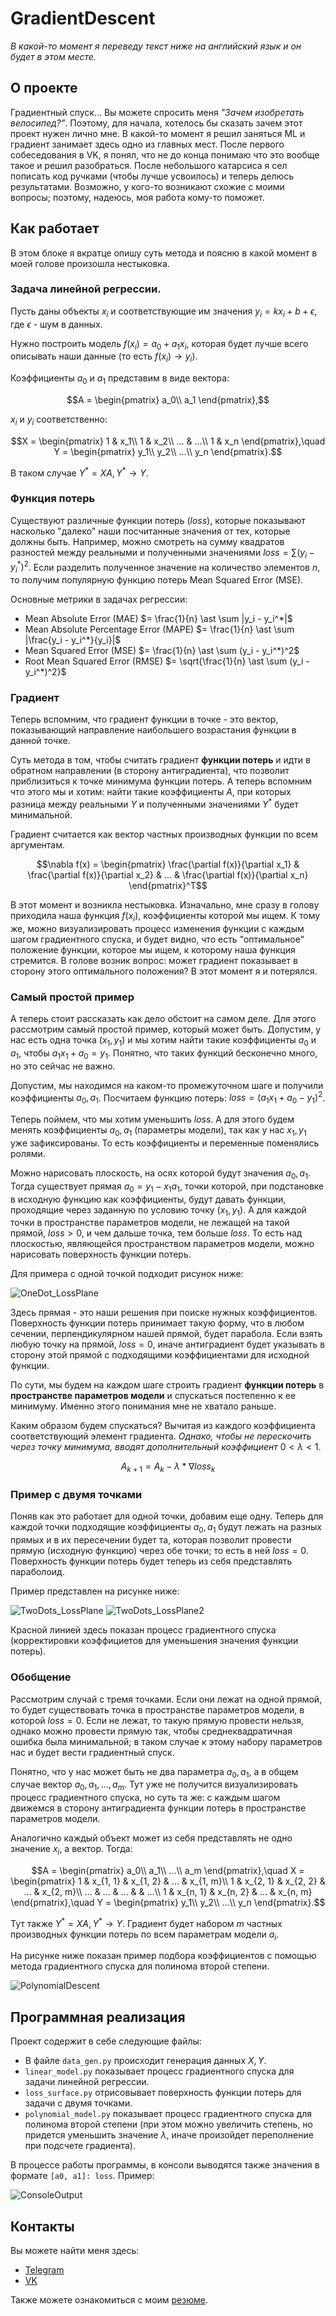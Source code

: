 # GradientDescent

*В какой-то момент я переведу текст ниже на английский язык и он будет в этом месте.*

## О проекте

Градиентный спуск... Вы можете спросить меня *"Зачем изобретать велосипед?"*.
Поэтому, для начала, хотелось бы сказать зачем этот проект нужен лично мне. В какой-то момент я решил заняться ML и градиент занимает здесь одно из главных мест.
После первого собеседования в VK, я понял, что не до конца понимаю что это вообще такое и решил разобраться. После небольшого катарсиса я сел пописать код ручками
(чтобы лучше усвоилось) и теперь делюсь результатами. Возможно, у кого-то возникают схожие с моими вопросы; поэтому, надеюсь, моя работа кому-то поможет.

## Как работает

В этом блоке я вкратце опишу суть метода и поясню в какой момент в моей голове произошла нестыковка.

### Задача линейной регрессии.

Пусть даны объекты $x_i$ и соответствующие им значения $y_i = k x_i + b + \epsilon$, где $\epsilon$ - шум в данных.

Нужно построить модель $f(x_i) = a_0 + a_1 x_i$, которая будет лучше всего описывать наши данные (то есть $f(x_i) \rightarrow y_i$).

Коэффициенты $a_0$ и $a_1$ представим в виде вектора:
```math
A = \begin{pmatrix}
a_0\\
a_1
\end{pmatrix},
```
$x_i$ и $y_i$ соответственно:
```math
X = \begin{pmatrix}
1 & x_1\\
1 & x_2\\
... & ...\\
1 & x_n
\end{pmatrix},\quad
Y = \begin{pmatrix}
y_1\\
y_2\\
...\\
y_n
\end{pmatrix}.
```
В таком случае $Y^* = XA, Y^* \rightarrow Y$.

### Функция потерь

Существуют различные функции потерь ($loss$), которые показывают насколько "далеко" наши посчитанные значения от тех, которые должны быть.
Например, можно смотреть на сумму квадратов разностей между реальными и полученными значениями $loss = \sum (y_i - y_i^*)^2$.
Если разделить полученное значение на количество элементов $n$, то получим популярную функцию потерь Mean Squared Error (MSE).

Основные метрики в задачах регрессии:
* Mean Absolute Error (MAE) $= \frac{1}{n} \ast \sum |y_i - y_i^*|$
* Mean Absolute Percentage Error (MAPE) $= \frac{1}{n} \ast \sum |\frac{y_i - y_i^*}{y_i}|$
* Mean Squared Error (MSE) $= \frac{1}{n} \ast \sum (y_i - y_i^*)^2$
* Root Mean Squared Error (RMSE) $= \sqrt{\frac{1}{n} \ast \sum (y_i - y_i^*)^2}$

### Градиент

Теперь вспомним, что градиент функции в точке - это вектор, показывающий направление наибольшего возрастания функции в данной точке.

Суть метода в том, чтобы считать градиент **функции потерь** и идти в обратном направлении (в сторону антиградиента), что позволит приблизиться к точке минимума функции потерь.
А теперь вспомним что этого мы и хотим: найти такие коэффициенты $A$, при которых разница между реальными $Y$ и полученными значениями $Y^*$ будет минимальной.

Градиент считается как вектор частных производных функции по всем аргументам.
```math
\nabla f(x) = \begin{pmatrix}
\frac{\partial f(x)}{\partial x_1} & \frac{\partial f(x)}{\partial x_2} & ... & \frac{\partial f(x)}{\partial x_n}
\end{pmatrix}^T
```
В этот момент и возникла нестыковка. Изначально, мне сразу в голову приходила наша функция $f(x_i)$,
коэффициенты которой мы ищем. К тому же, можно визуализировать процесс изменения функции с каждым шагом градиентного спуска, и будет видно, что есть "оптимальное" положение функции, которое мы ищем, к которому наша функция стремится. В голове возник вопрос: может градиент показывает в сторону этого оптимального положения? В этот момент я и потерялся.

### Самый простой пример

А теперь стоит рассказать как дело обстоит на самом деле. Для этого рассмотрим самый простой пример, который может быть.
Допустим, у нас есть одна точка $(x_1, y_1)$ и мы хотим найти такие коэффициенты $a_0$ и $a_1$, чтобы $a_1 x_1 + a_0 = y_1$.
Понятно, что таких функций бесконечно много, но это сейчас не важно.

Допустим, мы находимся на каком-то промежуточном шаге и получили коэффициенты $a_0, a_1$. Посчитаем функцию потерь: $loss = (a_1 x_1 + a_0 - y_1)^2$.

Теперь поймем, что мы хотим уменьшить $loss$. А для этого будем менять коэффициенты $a_0, a_1$ (параметры модели), так как у нас $x_1, y_1$ уже зафиксированы.
То есть коэффициенты и переменные поменялись ролями.

Можно нарисовать плоскость, на осях которой будут значения $a_0, a_1$. Тогда существует прямая $a_0 = y_1 - x_1 a_1$, точки которой, при подстановке в исходную функцию
как коэффициенты, будут давать функции, проходящие через заданную по условию точку $(x_1, y_1)$. А для каждой точки в пространстве параметров модели, не лежащей на такой прямой,
$loss > 0$, и чем дальше точка, тем больше $loss$. То есть над плоскостью, являющейся пространством параметров модели, можно нарисовать поверхность функции потерь.

Для примера с одной точкой подходит рисунок ниже:

![OneDot_LossPlane](Pictures/OneDot_LossPlane.png)

Здесь прямая - это наши решения при поиске нужных коэффициентов. Поверхность функции потерь принимает такую форму, что в любом сечении, перпендикулярном нашей прямой, будет парабола.
Если взять любую точку на прямой, $loss = 0$, иначе антиградиент будет указывать в сторону этой прямой с подходящими коэффициентами для исходной функции.

По сути, мы будем на каждом шаге строить градиент **функции потерь** в **пространстве параметров модели** и спускаться постепенно к ее минимуму.
Именно этого понимания мне не хватало раньше.

Каким образом будем спускаться? Вычитая из каждого коэффициента соответствующий элемент градиента.
*Однако, чтобы не перескочить через точку минимума, вводят дополнительный коэффициент* $0 < \lambda < 1$.
```math
A_{k+1} = A_k - \lambda\ast\nabla loss_k
```

### Пример с двумя точками

Поняв как это работает для одной точки, добавим еще одну.
Теперь для каждой точки подходящие коэффициенты $a_0, a_1$ будут лежать на разных прямых и в их пересечении будет та, которая позволит провести прямую (исходную функцию) через обе точки; то есть в ней $loss = 0$. Поверхность функции потерь будет теперь из себя представлять параболоид.

Пример представлен на рисунке ниже:

![TwoDots_LossPlane](Pictures/TwoDots_LossPlane.png)
![TwoDots_LossPlane2](Pictures/TwoDots_LossPlane2.png)

Красной линией здесь показан процесс градиентного спуска (корректировки коэффициетов для уменьшения значения функции потерь).

### Обобщение

Рассмотрим случай с тремя точками. Если они лежат на одной прямой, то будет существовать точка в пространстве параметров модели, в которой $loss = 0$.
Если не лежат, то такую прямую провести нельзя, однако можно провести прямую так, чтобы среднеквадратичная ошибка была минимальной;
в таком случае к этому набору параметров нас и будет вести градиентный спуск.

Понятно, что у нас может быть не два параметра $a_0, a_1$, а в общем случае вектор $a_0, a_1, ..., a_m$. Тут уже не получится визуализировать процесс градиентного спуска,
но суть та же: с каждым шагом движемся в сторону антиградиента функции потерь в пространстве параметров модели.

Аналогично каждый объект может из себя представлять не одно значение $x_i$, а вектор. Тогда:
```math
A = \begin{pmatrix}
a_0\\
a_1\\
...\\
a_m
\end{pmatrix},\quad
X = \begin{pmatrix}
1 & x_{1, 1} & x_{1, 2} & ... & x_{1, m}\\
1 & x_{2, 1} & x_{2, 2} & ... & x_{2, m}\\
... & ... & ... &  & ...\\
1 & x_{n, 1} & x_{n, 2} & ... & x_{n, m}
\end{pmatrix},\quad
Y = \begin{pmatrix}
y_1\\
y_2\\
...\\
y_n
\end{pmatrix}.
```
Тут также $Y^* = XA, Y^* \rightarrow Y$.
Градиент будет набором $m$ частных производных функции потерь по всем параметрам модели $a_i$.

На рисунке ниже показан пример подбора коэффициентов с помощью метода градиентного спуска для полинома второй степени.

![PolynomialDescent](Pictures/PolynomialDescent.png)

## Программная реализация

Проект содержит в себе следующие файлы:
* В файле `data_gen.py` происходит генерация данных $X, Y$.
* `linear_model.py` показывает процесс градиентного спуска для задачи линейной регрессии.
* `loss_surface.py` отрисовывает поверхность функции потерь для задачи с двумя точками.
* `polynomial_model.py` показывает процесс градиентного спуска для полинома второй степени (при этом можно увеличить степень, но придется уменьшить значение $\lambda$, иначе произойдет переполнение при подсчете градиента).

В процессе работы программы, в консоли выводятся также значения в формате `[a0, a1]: loss`. Пример:

![ConsoleOutput](Pictures/ConsoleOutput.png)

## Контакты

Вы можете найти меня здесь:
* [Telegram](https://t.me/VladikNT)
* [VK](https://vk.com/vladikvasilyev)

Также можете ознакомиться с моим [резюме](https://spb.hh.ru/resume/99523b52ff0b01b5930039ed1f61316f397567).
